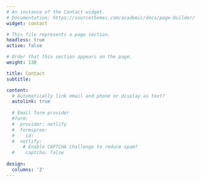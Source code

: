 ```yaml
---
# An instance of the Contact widget.
# Documentation: https://sourcethemes.com/academic/docs/page-builder/
widget: contact

# This file represents a page section.
headless: true
active: false

# Order that this section appears on the page.
weight: 130

title: Contact
subtitle:

content:
  # Automatically link email and phone or display as text?
  autolink: true
  
  # Email form provider
  #form:
  #  provider: netlify
  #  formspree:
  #    id:
  #  netlify:
      # Enable CAPTCHA challenge to reduce spam?
  #    captcha: false
  
design:
  columns: '2'
---
```

